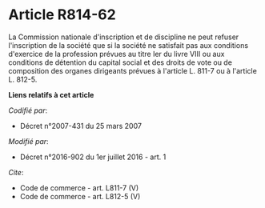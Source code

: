 # Article R814-62

La Commission nationale d'inscription et de discipline ne peut refuser l'inscription de la société que si la société ne
satisfait pas aux conditions d'exercice de la profession prévues au titre Ier du livre VIII ou aux conditions de détention du
capital social et des droits de vote ou de composition des organes dirigeants prévues à l'article L. 811-7 ou à l'article L.
812-5.

**Liens relatifs à cet article**

_Codifié par_:

  - Décret n°2007-431 du 25 mars 2007

_Modifié par_:

  - Décret n°2016-902 du 1er juillet 2016 - art. 1

_Cite_:

  - Code de commerce - art. L811-7 (V)
  - Code de commerce - art. L812-5 (V)
